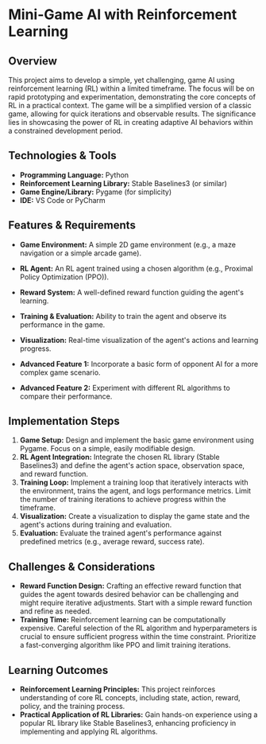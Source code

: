 # Mini-Game AI with Reinforcement Learning

## Overview

This project aims to develop a simple, yet challenging, game AI using reinforcement learning (RL) within a limited timeframe. The focus will be on rapid prototyping and experimentation, demonstrating the core concepts of RL in a practical context.  The game will be a simplified version of a classic game, allowing for quick iterations and observable results.  The significance lies in showcasing the power of RL in creating adaptive AI behaviors within a constrained development period.

## Technologies & Tools

* **Programming Language:** Python
* **Reinforcement Learning Library:** Stable Baselines3 (or similar)
* **Game Engine/Library:** Pygame (for simplicity)
* **IDE:**  VS Code or PyCharm


## Features & Requirements

- **Game Environment:** A simple 2D game environment (e.g., a maze navigation or a simple arcade game).
- **RL Agent:** An RL agent trained using a chosen algorithm (e.g., Proximal Policy Optimization (PPO)).
- **Reward System:** A well-defined reward function guiding the agent's learning.
- **Training & Evaluation:** Ability to train the agent and observe its performance in the game.
- **Visualization:** Real-time visualization of the agent's actions and learning progress.

- **Advanced Feature 1:**  Incorporate a basic form of opponent AI for a more complex game scenario.
- **Advanced Feature 2:**  Experiment with different RL algorithms to compare their performance.


## Implementation Steps

1. **Game Setup:** Design and implement the basic game environment using Pygame. Focus on a simple, easily modifiable design.
2. **RL Agent Integration:** Integrate the chosen RL library (Stable Baselines3) and define the agent's action space, observation space, and reward function.
3. **Training Loop:**  Implement a training loop that iteratively interacts with the environment, trains the agent, and logs performance metrics.  Limit the number of training iterations to achieve progress within the timeframe.
4. **Visualization:** Create a visualization to display the game state and the agent's actions during training and evaluation.
5. **Evaluation:** Evaluate the trained agent's performance against predefined metrics (e.g., average reward, success rate).


## Challenges & Considerations

- **Reward Function Design:** Crafting an effective reward function that guides the agent towards desired behavior can be challenging and might require iterative adjustments.  Start with a simple reward function and refine as needed.
- **Training Time:** Reinforcement learning can be computationally expensive.  Careful selection of the RL algorithm and hyperparameters is crucial to ensure sufficient progress within the time constraint.  Prioritize a fast-converging algorithm like PPO and limit training iterations.


## Learning Outcomes

- **Reinforcement Learning Principles:** This project reinforces understanding of core RL concepts, including state, action, reward, policy, and the training process.
- **Practical Application of RL Libraries:**  Gain hands-on experience using a popular RL library like Stable Baselines3, enhancing proficiency in implementing and applying RL algorithms.

